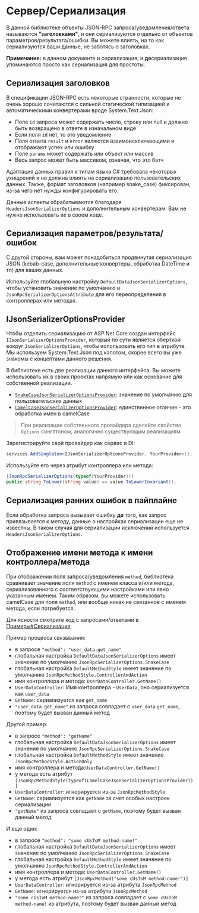 # Сервер/Сериализация

В данной библиотеке объекты JSON-RPC запроса/уведомления/ответа называются **"заголовками"**, и они сериализуются отдельно от объектов параметров/результата/ошибки. Вы можете влиять, на то как сериализуются ваши данные, не заботясь о заголовках.

**Примечание:** в данном документе и сериализация, и **де**сериализация упоминаются просто как сериализация для простоты.

## Сериализация заголовков

В спецификации JSON-RPC есть некоторые странности, которые не очень хорошо сочетаются с сильной статической типизацией и автоматическими конвертерами вроде  System.Text.Json:

* Поле `id` запроса может содержать число, строку или null и должно быть возвращено в ответе в изначальном виде 
* Если поля `id` нет, то это уведомление
* Поля ответа `result` и `error` являются взаимоисключающими и отображают успех или ошибку
* Поле `params` может содержать или объект или массив
* Весь запрос может быть массивом, означая, что это батч

Адаптация данных правил к типам языка C# требовала некоторых ухищрений и не должна влиять на сериализацию пользовательских данных.
Также, формат заголовков (например snake_case) фиксирован, из-за чего нет нужды конфигурировать его. 

Данные аспекты обрабатываются благодаря `HeadersJsonSerializerOptions` и дополнительным конвертерам. Вам не нужно использовать их в своем коде.

## Сериализация параметров/результата/ошибок

С другой стороны, вам может понадобиться продвинутая сериализация JSON (kebab-case, дополнительные конвертеры, обработка DateTime и тп) для ваших данных.

Используйте глобальную настройку `DefaultDataJsonSerializerOptions`, чтобы установить значение по умолчанию и `JsonRpcSerializerOptionsAttribute` для его переопределения в контроллерах или методах. 

## IJsonSerializerOptionsProvider

Чтобы отделить сериализацию от ASP.Net Core создан интерфейс `IJsonSerializerOptionsProvider`,
который по сути является оберткой вокруг `JsonSerializerOptions`, чтобы использовать его тип в атрибуте.
Мы используем System.Text.Json под капотом, скорее всего вы уже знакомы с концептами данного решения.

В библиотеке есть две реализации данного интерфейса. Вы можете использовать их в своих проектах напрямую или как основание для собственной реализации.

* [`SnakeCaseJsonSerializerOptionsProvider`](https://github.com/tochka-public/Tochka.JsonRpc/blob/master/src/Tochka.JsonRpc.Server/Serialization/SnakeCaseJsonSerializerOptionsProvider.cs): значение по умолчанию для пользовательских данных
* [`CamelCaseJsonSerializerOptionsProvider`](https://github.com/tochka-public/Tochka.JsonRpc/blob/master/src/Tochka.JsonRpc.Server/Serialization/CamelCaseJsonSerializerOptionsProvider.cs): единственное отличие - это обработка имен в camelCase

> При реализации собственного провайдера сделайте свойство `Options` синглтоном, аналогично существующим реализациям

Зарегистрируйте свой провайдер как сервис в DI:

```cs
services.AddSingleton<IJsonSerializerOptionsProvider, YourProvider>();
```

Используйте его через атрибут контроллера или метода:

```cs
[JsonRpcSerializerOptions(typeof(YourProvider))]
public string ToLower(string value) => value.ToLowerInvariant();
```


## Сериализация ранних ошибок в пайплайне

Если обработка запроса вызывает ошибку **до** того, как запрос привязывается к методу, данные о настройках сериализации еще не известны.
В таком случая для сериализации исключений используется `HeadersJsonSerializerOptions`.

## Отображение имени метода к имени контроллера/метода

При отображении поля запроса/уведомления `method`,
библиотека сравнивает значение поля `method` с именем класса и/или метода, сериализованного с соответствующими настройками или явно указанным именем.
Таким образом, вы можете использовать camelCase для поля `method`, или вообще никак не связанное с именем метода, если потребуется.

Для ясности смотрите код с запросами/ответами в [Примеры#Сериализация](examples?id=Сериализация).

Пример процесса связывания:

* в запросе `"method": "user_data.get_name"`
* глобальная настройка `DefaultDataJsonSerializerOptions` имеет значение по умолчанию `JsonRpcSerializerOptions.SnakeCase`
* глобальная настройка `DefaultMethodStyle` имеет значение по умолчанию `JsonRpcMethodStyle.ControllerAndAction`
* имя контроллера и метода: `UserDataController.GetName()`
* `UserDataController`: Имя контроллера - `UserData`, оно сериализуется как `user_data`
* `GetName`: сериализуется как `get_name`
* `"user_data.get_name"` из запроса совпадает с `user_data`.`get_name`, поэтому будет вызван данный метод

Другой пример:

* в запросе `"method": "getName"`
* глобальная настройка `DefaultDataJsonSerializerOptions` имеет значение по умолчанию `JsonRpcSerializerOptions.SnakeCase`
* глобальная настройка `DefaultMethodStyle` имеет значение `JsonRpcMethodStyle.ActionOnly`
* имя контроллера и метода:`UserDataController.GetName()`
* у метода есть атрибут `[JsonRpcMethodStyle(typeof(CamelCaseJsonSerializerOptionsProvider))]`
* `UserDataController`: игнорируется из-за `JsonRpcMethodStyle`
* `GetName`: сериализуется как `getName` за счет особых настроек сериализации
* `"getName"` из запроса совпадает с `getName`, поэтому будет вызван данный метод

И еще один:

* в запросе `"method": "some cUsToM method-name!"`
* глобальная настройка `DefaultDataJsonSerializerOptions` имеет значение по умолчанию `JsonRpcSerializerOptions.SnakeCase`
* глобальная настройка `DefaultMethodStyle` имеет значение по умолчанию `JsonRpcMethodStyle.ControllerAndAction`
* имя контроллера и метода: `UserDataController.GetName()`
* у метода есть атрибут `[JsonRpcMethod("some cUsToM method-name!")]`
* `UserDataController`: игнорируется из-за атрибута `JsonRpcMethod`
* `GetName`: игнорируется из-за атрибута `JsonRpcMethod`
* `"some cUsToM method-name!"` из запроса совпадает с `some cUsToM method-name!` из атрибута, поэтому будет вызван данный метод
